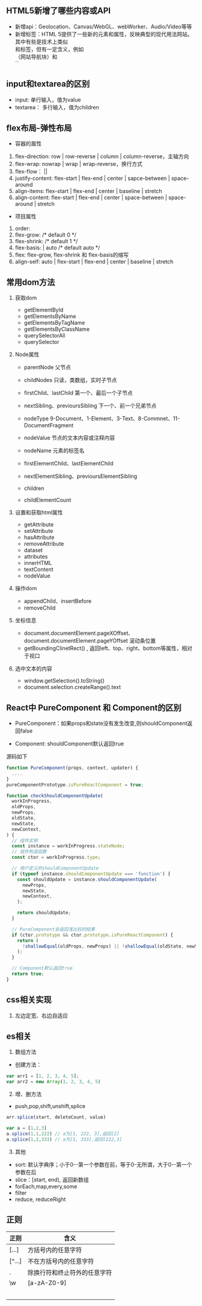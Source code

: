 ## HTML5新增了哪些内容或API

- 新增api：Geolocation、Canvas/WebGL、webWorker、Audio/Video等等
- 新增标签：HTML 5提供了一些新的元素和属性，反映典型的现代用法网站。其中有些是技术上类似<div>和<span>标签，但有一定含义，例如<nav>（网站导航块）和<footer>``<audio>和<video>标记。

## input和textarea的区别

- input: 单行输入，值为value
- textarea： 多行输入，值为children

## flex布局-弹性布局
- 容器的属性
1. flex-direction: row | row-reverse | column | column-reverse，主轴方向
2. flex-wrap: nowrap | wrap | wrap-reverse，换行方式
3. flex-flow：<flex-direction> || <flex-wrap>
4. justify-content: flex-start | flex-end | center | sapce-between | space-around
5. align-items: flex-start | flex-end | center | baseline | stretch
6. align-content: flex-start | flex-end | center | space-between | space-around | stretch
- 项目属性
1. order: <integer>
2. flex-grow: <number>/* default 0 */
3. flex-shrink: <number> /* default 1 */
4. flex-basis: <length> | auto /* default auto */
5. flex: flex-grow, flex-shrink 和 flex-basis的缩写
6. align-self: auto | flex-start | flex-end | center | baseline | stretch

## 常用dom方法

1. 获取dom

    - getElementById
    - getElementsByName
    - getElementsByTagName
    - getElementsByClassName
    - querySelectorAll
    - querySelector

2. Node属性
    - parentNode 父节点
    - childNodes 只读，类数组，实时子节点
    - firstChild、lastChild 第一个、最后一个子节点
    - nextSibling、previoursSibling 下一个、前一个兄弟节点
    - nodeType 9-Document、1-Element、3-Text、8-Commnet、11-DocumentFragment
    - nodeValue 节点的文本内容或注释内容
    - nodeName 元素的标签名

    - firstElementChild、lastElementChild
    - nextElementSibling、previoursElementSibling
    - children
    - childElementCount

3. 设置和获取html属性  
    - getAttribute
    - setAttribute
    - hasAttribute
    - removeAttribute
    - dataset
    - attributes
    - innerHTML
    - textContent
    - nodeValue

4. 操作dom
    - appendChild、insertBefore
    - removeChild

5. 坐标信息
    - document.documentElement.pageXOffset、document.documentElement.pageYOffset 滚动条位置
    - getBoundingClinetRect() , 返回left、top、right、bottom等属性，相对于视口
6. 选中文本的内容
    - window.getSelection().toString()
    - document.selection.createRange().text

## React中 PureComponent 和 Component的区别
- PureComponent：如果props和state没有发生改变,则shouldComponent返回false

- Component: shouldComponent默认返回true

源码如下
```jsx
function PureComponent(props, context, updater) {
  ....
}
pureComponentPrototype.isPureReactComponent = true;

function checkShouldComponentUpdate(
  workInProgress,
  oldProps,
  newProps,
  oldState,
  newState,
  newContext,
) {
  // 组件实例
  const instance = workInProgress.stateNode;
  // 组件构造函数
  const ctor = workInProgress.type;

  // 用户定义的shouldComponentUpdate
  if (typeof instance.shouldComponentUpdate === 'function') {
    const shouldUpdate = instance.shouldComponentUpdate(
      newProps,
      newState,
      newContext,
    );

    return shouldUpdate;
  }

  // PureComponent会返回浅比较的结果
  if (ctor.prototype && ctor.prototype.isPureReactComponent) {
    return (
      !shallowEqual(oldProps, newProps) || !shallowEqual(oldState, newState)
    );
  }

  // Component默认返回true
  return true;
}
```

## css相关实现

1. 左边定宽、右边自适应


## es相关

1. 数组方法
  - 创建方法：
  ```jsx
  var arr1 = [1, 2, 3, 4, 5];
  var arr2 = new Array(1, 2, 3, 4, 5)
  ```
2. 增、删方法
  - push,pop,shift,unshift,splice
  ```js
  arr.splice(start, deleteCount, value)

  var a = [1,2,3]
  a.splice(1,1,222) // a为[1, 222, 3],返回[2]
  a.splice(1,2,333) // a为[1, 333],返回[222,3]
  ```
3. 其他 
  - sort: 默认字典序；小于0--第一个参数在前，等于0-无所谓，大于0--第一个参数在后
  - slice：[start, end), 返回新数组
  - forEach,map,every,some
  - filter
  - reduce, reduceRight

## 正则
| 正则 | 含义 |
| ------ | ------ |
| [...] | 方括号内的任意字符 |
| [^...] | 不在方括号内的任意字符 |
| . | 除换行符和终止符外的任意字符 |
| \w | [a-zA-Z0-9] |
|  |  |
|  |  |
|  |  |
|  |  |
|  |  |
